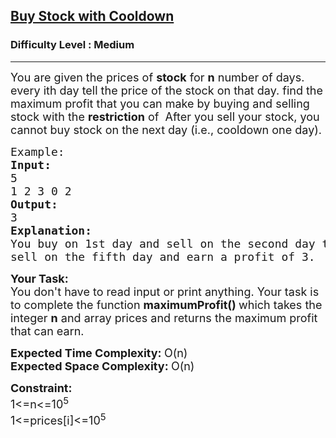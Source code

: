 <h2><a href="https://practice.geeksforgeeks.org/problems/buy-stock-with-cooldown/1?utm_source=youtube&utm_medium=collab_striver_ytdescription&utm_campaign=buy-stock-with-cooldown">Buy Stock with Cooldown</a></h2><h3>Difficulty Level : Medium</h3><hr><div class="problems_problem_content__Xm_eO"><p><span style="font-size:18px">You are given the prices of <strong>stock</strong> for <strong>n</strong> number of days. every ith day tell the price of the stock on that day. find the maximum profit that you can make by buying and selling stock with the <strong>restriction</strong> of&nbsp; After you sell your stock, you cannot buy stock on the next day (i.e., cooldown one day).</span></p>

<pre><span style="font-size:18px">Example:
<strong>Input:</strong>
5
1 2 3 0 2
<strong>Output:</strong>
3
<strong>Explanation:</strong>
You buy on 1st day and sell on the second day then cooldown, then buy on the fourth day and
sell on the fifth day and earn a profit of 3.</span></pre>

<p><span style="font-size:18px"><strong>Your Task:</strong><br>
You don't have to read input or print anything. Your task is to complete the function <strong>maximumProfit()&nbsp;</strong>which takes the integer <strong>n</strong> and array prices and returns the maximum profit that can earn.</span></p>

<p><span style="font-size:18px"><strong>Expected Time Complexity: </strong>O(n)<br>
<strong>Expected Space Complexity: </strong>O(n)</span></p>

<p><span style="font-size:18px"><strong>Constraint:</strong><br>
1&lt;=n&lt;=10<sup>5</sup><br>
1&lt;=prices[i]&lt;=10<sup>5</sup></span></p>
</div>